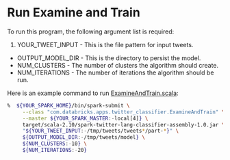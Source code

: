 # Run Examine and Train

To run this program, the following argument list is required:

1. YOUR_TWEET_INPUT - This is the file pattern for input tweets.
* OUTPUT_MODEL_DIR - This is the directory to persist the model.
* NUM_CLUSTERS - The number of clusters the algorithm should create.
* NUM_ITERATIONS - The number of iterations the algorithm should be run.

Here is an example command to run [ExamineAndTrain.scala](scala/src/main/scala/com/databricks/apps/twitter_classifier/ExamineAndTrain.scala):

```bash
%  ${YOUR_SPARK_HOME}/bin/spark-submit \
     --class "com.databricks.apps.twitter_classifier.ExamineAndTrain" \
     --master ${YOUR_SPARK_MASTER:-local[4]} \
     target/scala-2.10/spark-twitter-lang-classifier-assembly-1.0.jar \
     "${YOUR_TWEET_INPUT:-/tmp/tweets/tweets*/part-*}" \
     ${OUTPUT_MODEL_DIR:-/tmp/tweets/model} \
     ${NUM_CLUSTERS:-10} \
     ${NUM_ITERATIONS:-20}
```
